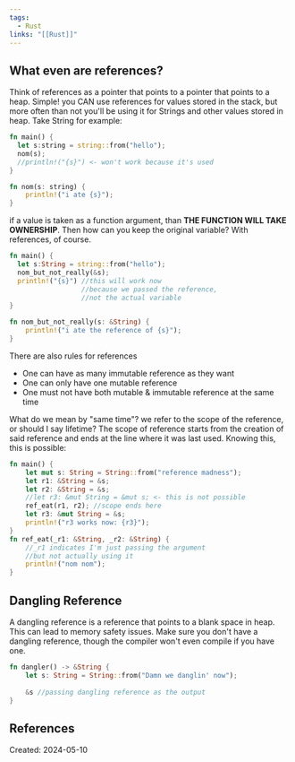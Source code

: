 ```yaml
---
tags:
  - Rust
links: "[[Rust]]"
---
```

## What even are references?

Think of references as a pointer that points to a pointer that points to a heap. Simple!
you CAN use references for values stored in the stack, but more often than not you'll be using it for Strings and other values stored in heap. Take String for example:

```rust
fn main() {
  let s:string = string::from("hello");
  nom(s);
  //println!("{s}") <- won't work because it's used
}

fn nom(s: string) {
    println!("i ate {s}");
}
```

if a value is taken as a function argument, than **THE FUNCTION WILL TAKE OWNERSHIP**. Then how can you keep the original variable? With references, of course.

```rust
fn main() {
  let s:String = string::from("hello");
  nom_but_not_really(&s);
  println!("{s}") //this will work now
				  //because we passed the reference,
				  //not the actual variable
}

fn nom_but_not_really(s: &String) {
    println!("i ate the reference of {s}");
}
```

There are also rules for references
- One can have as many immutable reference as they want
- One can only have one mutable reference
- One must not have both mutable & immutable reference at the same time

What do we mean by "same time"? we refer to the scope of the reference, or should I say lifetime?
The scope of reference starts from the creation of said reference and ends at the line where it was last used. Knowing this, this is possible:
```rust
fn main() {
	let mut s: String = String::from("reference madness");
	let r1: &String = &s;
	let r2: &String = &s;
	//let r3: &mut String = &mut s; <- this is not possible
	ref_eat(r1, r2); //scope ends here
	let r3: &mut String = &s;
	println!("r3 works now: {r3}");
}
fn ref_eat(_r1: &String, _r2: &String) {
	//_r1 indicates I'm just passing the argument
	//but not actually using it
	println!("nom nom");
}
```

## Dangling Reference
A dangling reference is a reference that points to a blank space in heap. This can lead to memory safety issues. Make sure you don't have a dangling reference, though the compiler won't even compile if you have one.
```rust
fn dangler() -> &String {
	let s: String = String::from("Damn we danglin' now");
	
	&s //passing dangling reference as the output
}
```

## References

Created: 2024-05-10